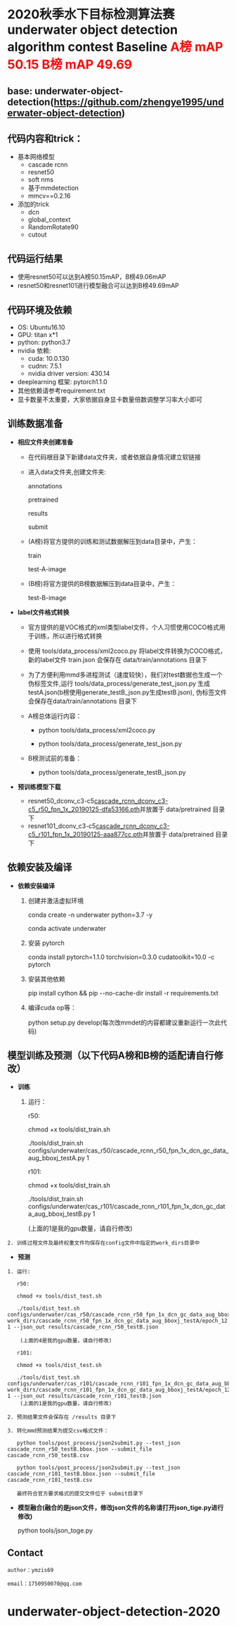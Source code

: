 # 2020秋季水下目标检测算法赛  underwater object detection algorithm contest Baseline <font color=red>**A榜 mAP 50.15 B榜 mAP 49.69**</font><br /> 

## base: underwater-object-detection(https://github.com/zhengye1995/underwater-object-detection)

## 代码内容和trick：

+ 基本网络模型
  + cascade rcnn
  + resnet50
  + soft nms
  + 基于mmdetection
  + mmcv==0.2.16
+ 添加的trick
  + dcn
  + global_context
  + RandomRotate90
  + cutout

## 代码运行结果

   + 使用resnet50可以达到A榜50.15mAP，B榜49.06mAP
   + resnet50和resnet101进行模型融合可以达到B榜49.69mAP

## 代码环境及依赖

+ OS: Ubuntu16.10
+ GPU: titan x*1
+ python: python3.7
+ nvidia 依赖:
   - cuda: 10.0.130
   - cudnn: 7.5.1
   - nvidia driver version: 430.14
+ deeplearning 框架: pytorch1.1.0
+ 其他依赖请参考requirement.txt
+ 显卡数量不太重要，大家依据自身显卡数量倍数调整学习率大小即可

## 训练数据准备

- **相应文件夹创建准备**

  - 在代码根目录下新建data文件夹，或者依据自身情况建立软链接
  - 进入data文件夹,创建文件夹:
  
     annotations

     pretrained

     results

     submit

  - (A榜)将官方提供的训练和测试数据解压到data目录中，产生：
    
    train

    test-A-image

  - (B榜)将官方提供的B榜数据解压到data目录中，产生：

    test-B-image
    
- **label文件格式转换**

  - 官方提供的是VOC格式的xml类型label文件，个人习惯使用COCO格式用于训练，所以进行格式转换
  
  - 使用 tools/data_process/xml2coco.py 将label文件转换为COCO格式，新的label文件 train.json 会保存在 data/train/annotations 目录下

  - 为了方便利用mmd多进程测试（速度较快），我们对test数据也生成一个伪标签文件,运行 tools/data_process/generate_test_json.py 生成 testA.json(b榜使用generate_testB_json.py生成testB.json), 伪标签文件会保存在data/train/annotations 目录下

  - A榜总体运行内容：

    - python tools/data_process/xml2coco.py

    - python tools/data_process/generate_test_json.py

  - B榜测试前的准备：

    - python tools/data_process/generate_testB_json.py

- **预训练模型下载**

  - resnet50_dconv_c3-c5[cascade_rcnn_dconv_c3-c5_r50_fpn_1x_20190125-dfa53166.pth](https://s3.ap-northeast-2.amazonaws.com/open-mmlab/mmdetection/models/dcn/cascade_rcnn_dconv_c3-c5_r50_fpn_1x_20190125-dfa53166.pth)并放置于 data/pretrained 目录下
  - resnet101_dconv_c3-c5[cascade_rcnn_dconv_c3-c5_r101_fpn_1x_20190125-aaa877cc.pth](https://s3.ap-northeast-2.amazonaws.com/open-mmlab/mmdetection/models/dcn/cascade_rcnn_dconv_c3-c5_r101_fpn_1x_20190125-aaa877cc.pth)并放置于 data/pretrained 目录下

## 依赖安装及编译


- **依赖安装编译**

   1. 创建并激活虚拟环境

        conda create -n underwater python=3.7 -y

        conda activate underwater

   2. 安装 pytorch

        conda install pytorch=1.1.0 torchvision=0.3.0 cudatoolkit=10.0 -c pytorch
        
   3. 安装其他依赖

        pip install cython && pip --no-cache-dir install -r requirements.txt
   
   4. 编译cuda op等：

        python setup.py develop(每次改mmdet的内容都建议重新运行一次此代码)
   

## 模型训练及预测（以下代码A榜和B榜的适配请自行修改）
    
   - **训练**

     1. 运行：
        
        r50:
        
        chmod +x tools/dist_train.sh	

        ./tools/dist_train.sh configs/underwater/cas_r50/cascade_rcnn_r50_fpn_1x_dcn_gc_data_aug_bboxj_testA.py 1
        
        r101:

        chmod +x tools/dist_train.sh	

        ./tools/dist_train.sh configs/underwater/cas_r101/cascade_rcnn_r101_fpn_1x_dcn_gc_data_aug_bboxj_testB.py 1
        
        (上面的1是我的gpu数量，请自行修改)

   	2. 训练过程文件及最终权重文件均保存在config文件中指定的work_dirs目录中

   - **预测**

    1. 运行:
    
       r50:

       chmod +x tools/dist_test.sh

       ./tools/dist_test.sh configs/underwater/cas_r50/cascade_rcnn_r50_fpn_1x_dcn_gc_data_aug_bboxj_testA.py work_dirs/cascade_rcnn_r50_fpn_1x_dcn_gc_data_aug_bboxj_testA/epoch_12.pth 1 --json_out results/cascade_rcnn_r50_testB.json

        (上面的4是我的gpu数量，请自行修改)
        
       r101:

       chmod +x tools/dist_test.sh

       ./tools/dist_test.sh configs/underwater/cas_r101/cascade_rcnn_r101_fpn_1x_dcn_gc_data_aug_bboxj_testB.py work_dirs/cascade_rcnn_r101_fpn_1x_dcn_gc_data_aug_bboxj_testA/epoch_12.pth 1 --json_out results/cascade_rcnn_r101_testB.json
        (上面的1是我的gpu数量，请自行修改)

    2. 预测结果文件会保存在 /results 目录下

    3. 转化mmd预测结果为提交csv格式文件：
       
       python tools/post_process/json2submit.py --test_json cascade_rcnn_r50_testB.bbox.json --submit_file cascade_rcnn_r50_testB.csv
       
       python tools/post_process/json2submit.py --test_json cascade_rcnn_r101_testB.bbox.json --submit_file cascade_rcnn_r101_testB.csv
       
       最终符合官方要求格式的提交文件位于 submit目录下

   - **模型融合(融合的是json文件，修改json文件的名称请打开json_tige.py进行修改)**

       python tools/json_toge.py 
    

## Contact

    author：ymzis69

    email：1750950070@qq.com
# underwater-object-detection-2020
